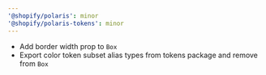 ```yaml
---
'@shopify/polaris': minor
'@shopify/polaris-tokens': minor
---
```


- Add border width prop to `Box`
- Export color token subset alias types from tokens package and remove from `Box`
